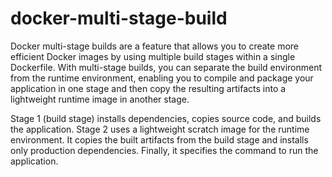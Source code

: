 # docker-multi-stage-build
Docker multi-stage builds are a feature that allows you to create more efficient Docker images by using multiple build stages within a single Dockerfile. With multi-stage builds, you can separate the build environment from the runtime environment, enabling you to compile and package your application in one stage and then copy the resulting artifacts into a lightweight runtime image in another stage.

Stage 1 (build stage) installs dependencies, copies source code, and builds the application.
Stage 2 uses a lightweight scratch image for the runtime environment. It copies the built artifacts from the build stage and installs only production dependencies. Finally, it specifies the command to run the application.
